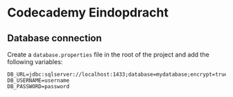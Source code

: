 # Codecademy Eindopdracht

## Database connection

Create a `database.properties` file in the root of the project and add the following variables:

```properties
DB_URL=jdbc:sqlserver://localhost:1433;database=mydatabase;encrypt=true;trustServerCertificate=true;loginTimeout=30;
DB_USERNAME=username
DB_PASSWORD=password
```
